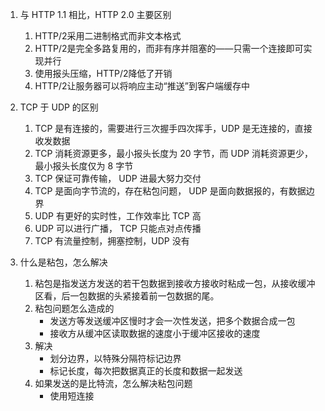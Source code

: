 1. 与 HTTP 1.1 相比，HTTP 2.0 主要区别
    1) HTTP/2采用二进制格式而非文本格式
    2) HTTP/2是完全多路复用的，而非有序并阻塞的——只需一个连接即可实现并行
    3) 使用报头压缩，HTTP/2降低了开销
    4) HTTP/2让服务器可以将响应主动“推送”到客户端缓存中

2. TCP 于 UDP 的区别
    1) TCP 是有连接的，需要进行三次握手四次挥手，UDP 是无连接的，直接收发数据
    2) TCP 消耗资源更多，最小报头长度为 20 字节，而 UDP 消耗资源更少，最小报头长度仅为 8 字节
    3) TCP 保证可靠传输， UDP 进最大努力交付
    4) TCP 是面向字节流的，存在粘包问题， UDP 是面向数据报的，有数据边界
    5) UDP 有更好的实时性，工作效率比 TCP 高
    6) UDP 可以进行广播， TCP 只能点对点传播
    7) TCP 有流量控制，拥塞控制，UDP 没有

3. 什么是粘包，怎么解决
    1) 粘包是指发送方发送的若干包数据到接收方接收时粘成一包，从接收缓冲区看，后一包数据的头紧接着前一包数据的尾。
    2) 粘包问题怎么造成的
        - 发送方等发送缓冲区慢时才会一次性发送，把多个数据合成一包
        - 接收方从缓冲区读取数据的速度小于缓冲区接收的速度
    3) 解决
        - 划分边界，以特殊分隔符标记边界
        - 标记长度，每次把数据真正的长度和数据一起发送
    4) 如果发送的是比特流，怎么解决粘包问题
        - 使用短连接